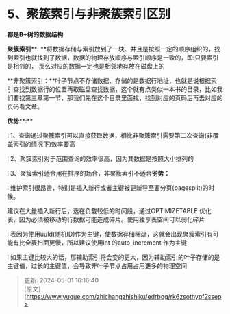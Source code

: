 # 5、聚簇索引与非聚簇索引区别

**都是B+树的数据结构**

**聚簇索引****: **将数据存储与索引放到了一块、并且是按照一定的顺序组织的，找到索引也就找到了数据，数据的物理存放顺序与索引顺序是一致的，即:只要索引是相邻的， 那么对应的数据一定也是相邻地存放在磁盘上的

**非聚簇索引：**叶子节点不存储数据、存储的是数据行地址，也就是说根据索引查找到数据行的位置再取磁盘查找数据，这个就有点类似一本书的目录，比如我们要找第三章第一节，那我们先在这个目录里面找，找到对应的页码后再去对应的页码看文章。

**优势****:**

l 1、查询通过聚簇索引可以直接获取数据，相比非聚簇索引需要第二次查询(非覆盖索引的情况下)效率要高

l 2、聚簇索引对于范围查询的效率很高，因为其数据是按照大小排列的



l 3、聚簇索引适合用在排序的场合，非聚簇索引不适合**劣势：**

l 维护索引很昂贵，特别是插入新行或者主键被更新导至要分页(pagesplit)的时候。

建议在大量插入新行后，选在负载较低的时间段，通过OPTIMIZETABLE 优化表，因为必须被移动的行数据可能造成碎片。使用独享表空间可以弱化碎片

l 表因为使用uuId(随机ID)作为主键，使数据存储稀疏，这就会出现聚簇索引有可能有比全表扫面更慢，所以建议使用int 的auto_increment 作为主键

l 如果主键比较大的话，那辅助索引将会变的更大，因为辅助索引的叶子存储的是主键值，过长的主键值，会导致非叶子节点占用占用更多的物理空间



> 更新: 2024-05-01 16:16:40  
> [原文](https://www.yuque.com/zhichangzhishiku/edrbqg/rk6zsothypf2ssep>